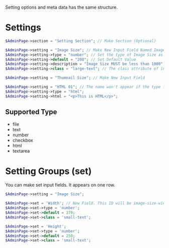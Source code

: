Setting options and meta data has the same structure.

# Settings
```php
$AdminPage->section = "Setting Section"; // Make Section (Optional)

$AdminPage->setting = "Image Size"; // Make New Input Field Named Image Size. It has to be unique within a page. ( Default : text )
$AdminPage->setting->type = "number"; // Set the type of Image Size as number
$AdminPage->setting->default = "200"; // Set Default Value
$AdminPage->setting->description = "Image Size MUST be less than 1000";
$AdminPage->setting->class = "large-text"; // The class attribute of input tag ( Default : regular-text )

$AdminPage->setting = "Thumnail Size"; // Make New Input Field

$AdminPage->setting = "HTML 01"; // The name won't appear if the type is html, so just make it unique.
$AdminPage->setting->type = "html";
$AdminPage->setting->html = "<p>This is HTML</p>";
```

## Supported Type
* file
* text
* number
* checkbox
* html
* textarea

# Setting Groups (set)
You can make set input fields. It appears on one row.

```php
$AdminPage->setting = "Image Size";

$AdminPage->set = 'Width'; // New Field. This ID will be image-size-width.
$AdminPage->set->type = 'number';
$AdminPage->set->default = 370;
$AdminPage->set->class = 'small-text';

$AdminPage->set = 'Height';
$AdminPage->set->type = 'number';
$AdminPage->set->default = 250;
$AdminPage->set->class = 'small-text';
```
